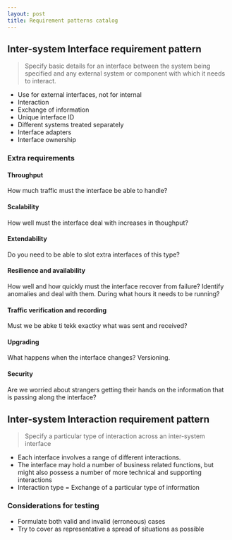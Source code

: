 ```yaml
---
layout: post
title: Requirement patterns catalog
---
```



## Inter-system Interface requirement pattern


> Specify basic details for an interface between the system being specified and any external system or component with which it needs to interact.


- Use for external interfaces, not for internal
- Interaction
- Exchange of information
- Unique interface ID
- Different systems treated separately
- Interface adapters
- Interface ownership


### Extra requirements

#### Throughput

How much traffic must the interface be able to handle?

#### Scalability

How well must the interface deal with increases in thoughput?

#### Extendability

Do you need to be able to slot extra interfaces of this type?

#### Resilience and availability

How well and how quickly must the interface recover from failure? Identify anomalies and deal with them. During what hours it needs to be running?

#### Traffic verification and recording

Must we be abke ti tekk exactky what was sent and received?

#### Upgrading

What happens when the interface changes? Versioning.

#### Security

Are we worried about strangers getting their hands on the information that is passing along the interface?


## Inter-system Interaction requirement pattern

> Specify a particular type of interaction across an inter-system interface

- Each interface involves a range of different interactions.
- The interface may hold a number of business related functions, but might also possess a number of more technical and supporting interactions
- Interaction type = Exchange of a particular type of information

### Considerations for testing

-  Formulate both valid and invalid (erroneous) cases
- Try to cover as representative a spread of situations as possible 




